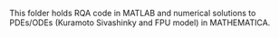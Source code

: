 This folder holds RQA code in MATLAB and numerical solutions to PDEs/ODEs (Kuramoto Sivashinky and FPU model) in MATHEMATICA.
